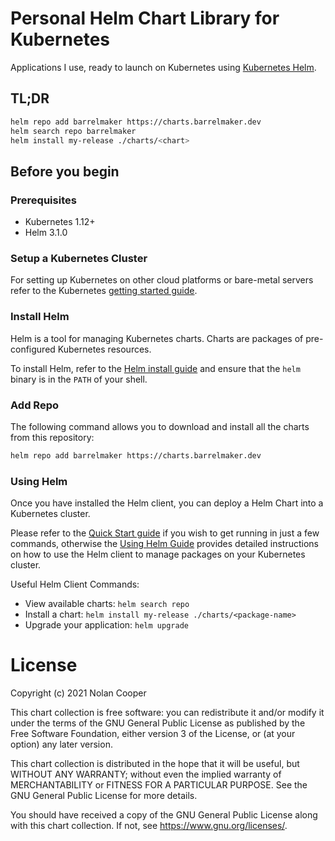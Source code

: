 # Personal Helm Chart Library for Kubernetes

Applications I use, ready to launch on Kubernetes using [Kubernetes Helm](https://github.com/helm/helm).

## TL;DR

```bash
helm repo add barrelmaker https://charts.barrelmaker.dev
helm search repo barrelmaker
helm install my-release ./charts/<chart>
```

## Before you begin

### Prerequisites
- Kubernetes 1.12+
- Helm 3.1.0

### Setup a Kubernetes Cluster

For setting up Kubernetes on other cloud platforms or bare-metal servers refer to the Kubernetes [getting started guide](http://kubernetes.io/docs/getting-started-guides/).

### Install Helm

Helm is a tool for managing Kubernetes charts. Charts are packages of pre-configured Kubernetes resources.

To install Helm, refer to the [Helm install guide](https://github.com/helm/helm#install) and ensure that the `helm` binary is in the `PATH` of your shell.

### Add Repo

The following command allows you to download and install all the charts from this repository:

```bash
helm repo add barrelmaker https://charts.barrelmaker.dev
```

### Using Helm

Once you have installed the Helm client, you can deploy a Helm Chart into a Kubernetes cluster.

Please refer to the [Quick Start guide](https://helm.sh/docs/intro/quickstart/) if you wish to get running in just a few commands, otherwise the [Using Helm Guide](https://helm.sh/docs/intro/using_helm/) provides detailed instructions on how to use the Helm client to manage packages on your Kubernetes cluster.

Useful Helm Client Commands:
* View available charts: `helm search repo`
* Install a chart: `helm install my-release ./charts/<package-name>`
* Upgrade your application: `helm upgrade`

# License

Copyright (c) 2021 Nolan Cooper

This chart collection is free software: you can redistribute it and/or modify
it under the terms of the GNU General Public License as published by
the Free Software Foundation, either version 3 of the License, or
(at your option) any later version.

This chart collection is distributed in the hope that it will be useful,
but WITHOUT ANY WARRANTY; without even the implied warranty of
MERCHANTABILITY or FITNESS FOR A PARTICULAR PURPOSE.  See the
GNU General Public License for more details.

You should have received a copy of the GNU General Public License
along with this chart collection.  If not, see <https://www.gnu.org/licenses/>.
